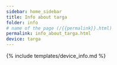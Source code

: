```yaml
---
sidebar: home_sidebar
title: Info about targa
folder: info
# name of the page (/{{permalink}}.html)
permalink: info_about_targa.html
device: targa
---
```

{% include templates/device_info.md %}
